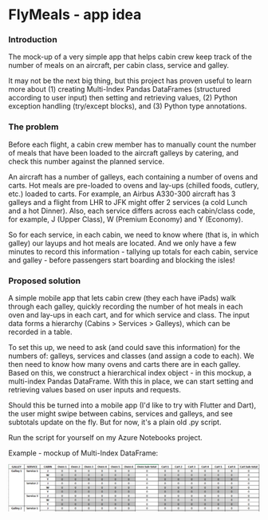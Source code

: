 # FlyMeals - app idea

### Introduction

The mock-up of a very simple app that helps cabin crew keep track of the number of meals on an aircraft, per cabin class, service and galley. 

It may not be the next big thing, but this project has proven useful to learn more about (1) creating Multi-Index Pandas DataFrames (structured according to user input) then setting and retrieving values, (2) Python exception handling (try/except blocks), and (3) Python type annotations.

### The problem

Before each flight, a cabin crew member has to manually count the number of meals that have been loaded to the aircraft galleys by catering, and check this number against the planned service.

An aircraft has a number of galleys, each containing a number of ovens and carts. Hot meals are pre-loaded to ovens and lay-ups (chilled foods, cutlery, etc.) loaded to carts. For example, an Airbus A330-300 aircraft has 3 galleys and a flight from LHR to JFK might offer 2 services (a cold Lunch and a hot Dinner). Also, each service differs across each cabin/class code, for example, J (Upper Class), W (Premium Economy) and Y (Economy).

So for each service, in each cabin, we need to know where (that is, in which galley) our layups and hot meals are located. And we only have a few minutes to record this information - tallying up totals for each cabin, service and galley - before passengers start boarding and blocking the isles!


### Proposed solution

A simple mobile app that lets cabin crew (they each have iPads) walk through each galley, quickly recording the number of hot meals in each oven and lay-ups in each cart, and for which service and class. The input data forms a hierarchy (Cabins > Services > Galleys), which can be recorded in a table.

To set this up, we need to ask (and could save this information) for the numbers of: galleys, services and classes (and assign a code to each). We then need to know how many ovens and carts there are in each galley. Based on this, we construct a hierarchical index object - in this mockup, a multi-index Pandas DataFrame. With this in place, we can start setting and retrieving values based on user inputs and requests.

Should this be turned into a mobile app (I'd like to try with Flutter and Dart), the user might swipe between cabins, services and galleys, and see subtotals update on the fly. But for now, it's a plain old .py script.

Run the script for yourself on my Azure Notebooks project.

Example - mockup of Multi-Index DataFrame:

![](Multiindex_dataframe_mockup.PNG)